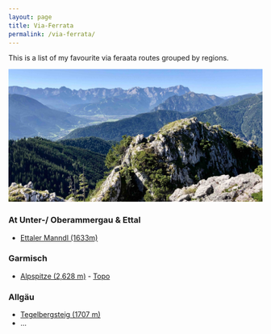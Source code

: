 ```yaml
---
layout: page
title: Via-Ferrata
permalink: /via-ferrata/
---
```


This is a list of my favourite via feraata routes grouped by regions.

![Ettaler Manndl img2](/assets/img/hiking/Ettalermandl-1.jpg)



### At Unter-/ Oberammergau & Ettal
- [Ettaler Manndl (1633m)](https://clemjar.github.io/hikingblog.github.io/jekyll/update/2020/06/28/Ettaler-Manndl)

### Garmisch
- [Alpspitze  ‎(2,628 m)](https://www.via-ferrata.de/klettersteige/topo/klettersteig-alpspitze) - [Topo](http://www.real-adventure.eu/Topos/Alpspitz-Ferrata_Topo_kl.pdf)

### Allgäu
- [Tegelbergsteig (1707 m)](https://www.via-ferrata.de/klettersteige/topo/klettersteig-tegelberg-tegelbergsteig)
- ...
